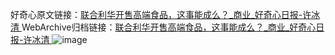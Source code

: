 好奇心原文链接：[联合利华开售高端食品，这事能成么？_商业_好奇心日报-许冰清 ](https://www.qdaily.com/articles/12355.html)
WebArchive归档链接：[联合利华开售高端食品，这事能成么？_商业_好奇心日报-许冰清 ](http://web.archive.org/web/20190623172611/https://www.qdaily.com/articles/12355.html)
![image](http://ww3.sinaimg.cn/large/007d5XDply1g3x2p0h29yj30u02g2e6r)